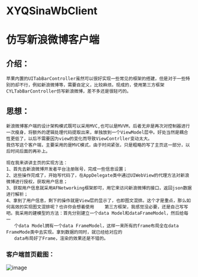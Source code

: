 # XYQSinaWbClient
仿写新浪微博客户端
==================

介绍：
----

    苹果内置的UITabBarController虽然可以很好实现一些常见的框架的搭建，但是对于一些特别的却不行，例如新浪微博等，需要自定义，比较麻烦。现成的，使用第三方框架CYLTabBarController仿写新浪微博，差不多还是很轻巧的。

思想：
----

    新浪微博客户端的设计架构模式既可以采用MVC,也可以是MVVM，后者无非是再次对控制器进行一次瘦身，将额外的逻辑处理代码提取出来，单独放到一个ViewModel层中。好处当然是耦合性更低了，以后不需要因为view的变化而导致ViewContrller变动太大。
    我仿写这个客户端，主要采用的是MVC模式，由于时间紧张，只是粗略的写了主页这一部分，以后时间后面的再补上。
     
    现在我来讲讲主页的实现方法：
    1、首先去新浪微博开发者平台注册账号，完成一些信息设置；
    2、这些操作完成了，开始写代码了，在AppDelegate类中通过UIWebView的代理方法对新浪微博进行授权，获取用户信息；
    3、获取用户信息就采用AFNetworking框架即可，用它来访问新浪微博的接口，返回json数据进行解析；
    4、拿到了用户信息，剩下的操作就是View层的显示了，也即图文混排。这个才是重点，那么如何高效的实现图文混排呢？也许你会想着使用    第三方框架，我感觉没必要，还是自己写写吧。我采用的建模型的方法：首先分别建立一个data Model和dataFrameModel，然后给每 一
       个data Model拥有一个data FrameModel，这样一来所有的frame布局全在data FrameMode类中去实现。拿到数据的同时，就已经给对应的
       data布局好了Frame，渲染的效果还是不错的。

### 客户端首页截图：

![image](https://github.com/xiayuanquan/XYQSinaWbClient/blob/master/XYQSinaWbClient/screenshots/main.png)
